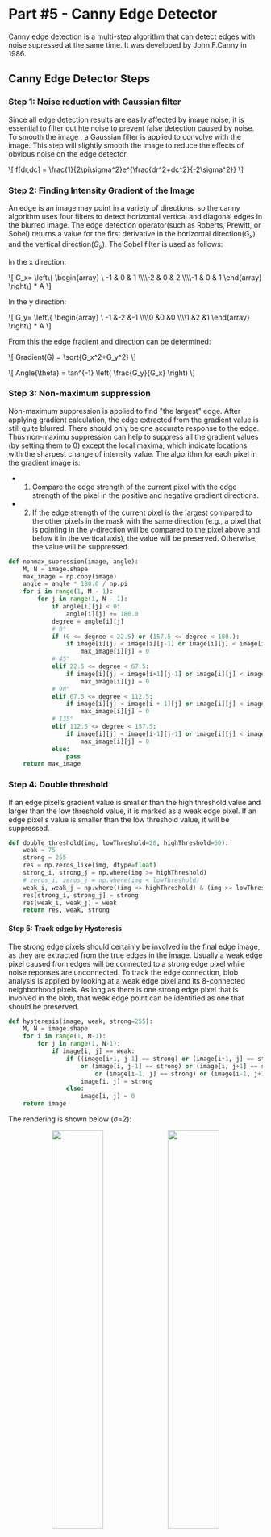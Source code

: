 # Part #5 - Canny Edge Detector
Canny edge detection is a multi-step algorithm that can detect edges with noise supressed at the same time. It was developed by John F.Canny in 1986.

## Canny Edge Detector Steps

### Step 1: Noise reduction with Gaussian filter
Since all edge detection results are easily affected by image noise, it is essential to filter out hte noise to prevent false detection caused by noise. To smooth the image , a Gaussian filter is applied to convolve with the image. This step will slightly smooth the image to reduce the effects of obvious noise on the edge detector.

<p>\[
f[dr,dc] = \frac{1}{2\pi\sigma^2}e^{\frac{dr^2+dc^2}{-2\sigma^2}}
\]</p>

### Step 2: Finding Intensity Gradient of the Image
An edge is an image may point in a variety of directions, so the canny algorithm uses four filters to detect horizontal vertical and diagonal edges in the blurred image. The edge detection operator(such as Roberts, Prewitt, or Sobel) returns a value for the first derivative in the horizontal direction($G_x$) and the vertical direction($G_y$). The Sobel filter is used as follows:

In the x direction:

<p>\[
G_x=
\left\{
\begin{array}
\   -1 &amp; 0 &amp; 1
\\\\-2 &amp; 0 &amp; 2
\\\\-1 &amp; 0 &amp; 1
\end{array}
\right\}
 * A
\]</p>


In the y direction:

<p>\[
G_y=
\left\{
\begin{array}
\  -1 &amp;-2 &amp;-1
\\\\0 &amp;0 &amp;0
\\\\1 &amp;2 &amp;1
\end{array}
\right\} 
* A
\]</p>

From this the edge fradient and direction can be determined:

<p>\[
Gradient(G) = \sqrt{G_x^2+G_y^2}
\]</p>

<p>\[
Angle(\theta) = tan^{-1} \left( \frac{G_y}{G_x} \right)
\]</p>


### Step 3: Non-maximum suppression
Non-maximum suppression is applied to find "the largest" edge. After applying gradient calculation, the edge extracted from the gradient value is still quite blurred. There should only be one accurate response to the edge. Thus non-maximu suppression can help to suppress all the gradient values (by setting them to 0) except the local maxima, which indicate locations with the sharpest change of intensity value. The algorithm for each pixel in the gradient image is:

- 1. Compare the edge strength of the current pixel with the edge strength of the pixel in the positive and negative gradient directions.
- 2. If the edge strength of the current pixel is the largest compared to the other pixels in the mask with the same direction (e.g., a pixel that is pointing in the y-direction will be compared to the pixel above and below it in the vertical axis), the value will be preserved. Otherwise, the value will be suppressed.

```python
def nonmax_supression(image, angle):
    M, N = image.shape
    max_image = np.copy(image)
    angle = angle * 180.0 / np.pi
    for i in range(1, M - 1):
        for j in range(1, N - 1):
            if angle[i][j] < 0:
                angle[i][j] += 180.0
            degree = angle[i][j]
            # 0°
            if (0 <= degree < 22.5) or (157.5 <= degree < 180.):
                if image[i][j] < image[i][j-1] or image[i][j] < image[i][j+1]:
                    max_image[i][j] = 0
            # 45°
            elif 22.5 <= degree < 67.5:
                if image[i][j] < image[i+1][j-1] or image[i][j] < image[i-1][j+1]:
                    max_image[i][j] = 0
            # 90°
            elif 67.5 <= degree < 112.5:
                if image[i][j] < image[i + 1][j] or image[i][j] < image[i - 1][j]:
                    max_image[i][j] = 0
            # 135°
            elif 112.5 <= degree < 157.5:
                if image[i][j] < image[i-1][j-1] or image[i][j] < image[i+1][j+1]:
                    max_image[i][j] = 0
            else:
                pass
    return max_image
```


### Step 4: Double threshold
If an edge pixel’s gradient value is smaller than the high threshold value and larger than the low threshold value, it is marked as a weak edge pixel. If an edge pixel's value is smaller than the low threshold value, it will be suppressed.

```python
def double_threshold(img, lowThreshold=20, highThreshold=50):
    weak = 75
    strong = 255
    res = np.zeros_like(img, dtype=float)
    strong_i, strong_j = np.where(img >= highThreshold)
    # zeros_i, zeros_j = np.where(img < lowThreshold)
    weak_i, weak_j = np.where((img <= highThreshold) & (img >= lowThreshold))
    res[strong_i, strong_j] = strong
    res[weak_i, weak_j] = weak
    return res, weak, strong
```


#### Step 5: Track edge by Hysteresis
The strong edge pixels should certainly be involved in the final edge image, as they are extracted from the true edges in the image. 
Usually a weak edge pixel caused from edges will be connected to a strong edge pixel while noise reponses are unconnected. To track the edge connection, blob analysis is applied by looking at a weak edge pixel and its 8-connected neighborhood pixels. As long as there is one strong edge pixel that is involved in the blob, that weak edge point can be identified as one that should be preserved.

```python
def hysteresis(image, weak, strong=255):
    M, N = image.shape
    for i in range(1, M-1):
        for j in range(1, N-1):
            if image[i, j] == weak:
                if ((image[i+1, j-1] == strong) or (image[i+1, j] == strong) or (image[i+1, j+1] == strong)
                    or (image[i, j-1] == strong) or (image[i, j+1] == strong) or (image[i-1, j-1] == strong)
                        or (image[i-1, j] == strong) or (image[i-1, j+1] == strong)):
                    image[i, j] = strong
                else:
                    image[i, j] = 0
    return image
```

The rendering is shown below (σ=2):

<div align=center width="600">
<img width="45%" src="../../resource/lena_gray_512.png"/>
<img width="45%" src="lena_smoothed_image.png"/>
<table style="width:100%;border:none;text-align: center;" >
<tr style="border:none"><td style="border:none;width:45%">The original image</td><td style="border:none;width:45%;">1. Gaussian Filter</td></tr></table>
</div>

<div align=center width="600">
<img width="45%" src="lena_derivative_image.png"/>
<img width="45%" src="lena_nonmax_supression_image.png"/>
<table style="width:100%;border:none;text-align: center;">
<tr style="border:none"><td style="border:none;width:45%">2. Gradient Magnitude</td><td style="border:none;width:45%;">3. Non-maximum Supression</td></tr></table>
</div>

<div align=center width="600">
<img width="45%" src="lena_threshold_image.png"/>
<img width="45%" src="lena_canny_image.png"/>
<table style="width:100%;border:none;text-align: center;" >
<tr style="border:none"><td style="border:none;width:45%">4. Double Threshold</td><td style="border:none;width:45%;">5. Hysteresis</td></tr></table>
</div>

======

<div align=center width="600">
<img width="45%" src="../../resource/lake.png"/>
<img width="45%" src="lake_smoothed_image.png"/>
<table style="width:100%;border:none;text-align: center;" >
<tr style="border:none"><td style="border:none;width:45%">The original image</td><td style="border:none;width:45%;">1. Gaussian Filter</td></tr></table>
</div>

<div align=center width="600">
<img width="45%" src="lake_derivative_image.png"/>
<img width="45%" src="lake_nonmax_supression_image.png"/>
<table style="width:100%;border:none;text-align: center;">
<tr style="border:none"><td style="border:none;width:45%">2. Gradient Magnitude</td><td style="border:none;width:45%;">3. Non-maximum Supression</td></tr></table>
</div>

<div align=center width="600">
<img width="45%" src="lake_threshold_image.png"/>
<img width="45%" src="lake_canny_image.png"/>
<table style="width:100%;border:none;text-align: center;" >
<tr style="border:none"><td style="border:none;width:45%">4. Double Threshold</td><td style="border:none;width:45%;">5. Hysteresis</td></tr></table>
</div>

======

<div align=center width="600">
<img width="45%" src="../../resource/peppers_gray.png"/>
<img width="45%" src="peppers_smoothed_image.png"/>
<table style="width:100%;border:none;text-align: center;" >
<tr style="border:none"><td style="border:none;width:45%">The original image</td><td style="border:none;width:45%;">1. Gaussian Filter</td></tr></table>
</div>

<div align=center width="600">
<img width="45%" src="peppers_derivative_image.png"/>
<img width="45%" src="peppers_nonmax_supression_image.png"/>
<table style="width:100%;border:none;text-align: center;">
<tr style="border:none"><td style="border:none;width:45%">2. Gradient Magnitude</td><td style="border:none;width:45%;">3. Non-maximum Supression</td></tr></table>
</div>

<div align=center width="600">
<img width="45%" src="peppers_threshold_image.png"/>
<img width="45%" src="peppers_canny_image.png"/>
<table style="width:100%;border:none;text-align: center;" >
<tr style="border:none"><td style="border:none;width:45%">4. Double Threshold</td><td style="border:none;width:45%;">5. Hysteresis</td></tr></table>
</div>


<script type="text/javascript" src="https://cdnjs.cloudflare.com/ajax/libs/mathjax/2.7.1/MathJax.js?config=TeX-AMS-MML_HTMLorMML"></script>


## Reference
1. [Wikipedia](https://en.wikipedia.org/wiki/Canny_edge_detector)
2. [OpenCV](https://docs.opencv.org/trunk/da/d22/tutorial_py_canny.html)